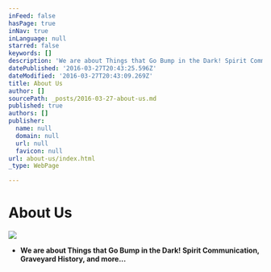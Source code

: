 ```yaml
---
inFeed: false
hasPage: true
inNav: true
inLanguage: null
starred: false
keywords: []
description: 'We are about Things that Go Bump in the Dark! Spirit Communication, Cemetery and Graveyard History, and more...'
datePublished: '2016-03-27T20:43:25.596Z'
dateModified: '2016-03-27T20:43:09.269Z'
title: About Us
author: []
sourcePath: _posts/2016-03-27-about-us.md
published: true
authors: []
publisher:
  name: null
  domain: null
  url: null
  favicon: null
url: about-us/index.html
_type: WebPage

---
```

# About Us
![](https://s3-us-west-2.amazonaws.com/the-grid-img/p/61cf3a65009067438c68cd11803a176f4e8ab375.jpg)

* **We are about Things that Go Bump in the Dark! Spirit Communication,  Graveyard History, and more...**